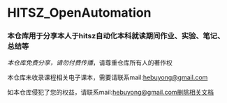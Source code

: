 # HITSZ_OpenAutomation

### 本仓库用于分享本人于hitsz自动化本科就读期间作业、实验、笔记、总结等

*本仓库免费分享，请勿付费传播*，请尊重仓库所有人的著作权

本仓库未收录课程相关电子课本，需要请联系mail:hebuyong@gmail.com

如本仓库侵犯了您的权益，请联系mail:hebuyong@gmail.com删除相关文档



